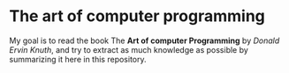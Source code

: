 # The art of computer programming

My goal is to read the book The **Art of computer Programming** by _Donald Ervin Knuth_, and try to extract as much knowledge as possible by summarizing it here in this repository.
